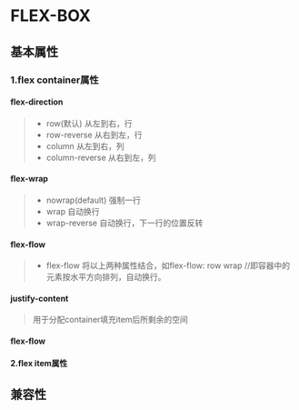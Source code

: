 # FLEX-BOX #

## 基本属性 ##

### 1.flex container属性 ###


#### flex-direction ####
> * row(默认) 从左到右，行
> * row-reverse 从右到左，行
> * column 从左到右，列
> * column-reverse 从右到左，列

#### flex-wrap ####
> * nowrap(default) 强制一行
> * wrap 自动换行
> * wrap-reverse 自动换行，下一行的位置反转

#### flex-flow ####
> * flex-flow 将以上两种属性结合，如flex-flow: row wrap //即容器中的元素按水平方向排列，自动换行。

#### justify-content  ####
>用于分配container填充item后所剩余的空间

#### flex-flow ####







#### 2.flex item属性 ####

## 兼容性 ##


